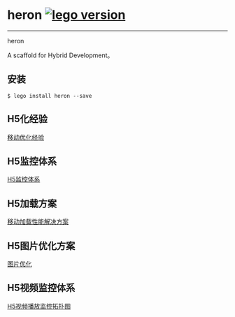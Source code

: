 # heron [![lego version](http://lego.imweb.io/badge/heron)](http://lego.imweb.io/badge/heron)

---

heron

A scaffold for Hybrid Development。

## 安装

```
$ lego install heron --save
```

## H5化经验

[移动优化经验](./src/imgs/移动优化经验.png)

## H5监控体系

[H5监控体系](./src/imgs/H5监控体系.png)

## H5加载方案

[移动加载性能解决方案](./src/imgs/移动加载性能解决方案.png)

## H5图片优化方案

[图片优化](./src/imgs/图片优化.png)

## H5视频监控体系

[H5视频播放监控拓扑图](./src/imgs/H5视频播放监控拓扑图.png)
